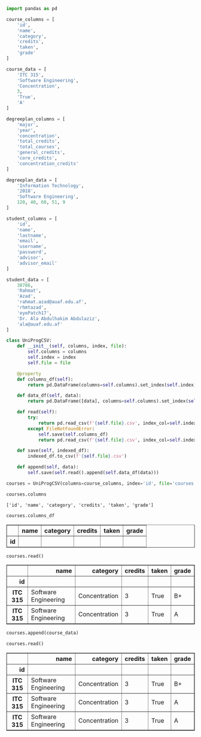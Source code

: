 ```python
import pandas as pd
```


```python
course_columns = [
    'id',
    'name',
    'category',
    'credits',
    'taken',
    'grade'
]

course_data = [
    'ITC 315',
    'Software Engineering',
    'Concentration',
    3,
    'True',
    'A'
]
```


```python
degreeplan_columns = [
    'major',
    'year',
    'concentration',
    'total_credits',
    'total_courses',
    'general_credits',
    'core_credits',
    'concentration_credits'
]

degreeplan_data = [
    'Information Technology',
    '2018',
    'Software Engineering',
    120, 40, 60, 51, 9
]
```


```python
student_columns = [
    'id',
    'name',
    'lastname',
    'email',
    'username',
    'password',
    'advisor',
    'advisor_email'
]

student_data = [
    38786,
    'Rahmat',
    'Azad',
    'rahmat.azad@auaf.edu.af',
    'rhmtazad',
    'eyePatch17',
    'Dr. Ala Abdulhakim Abdulaziz',
    'ala@auaf.edu.af'
]
```


```python
class UniProgCSV:
    def __init__(self, columns, index, file):
        self.columns = columns
        self.index = index
        self.file = file

    @property
    def columns_df(self):
        return pd.DataFrame(columns=self.columns).set_index(self.index)

    def data_df(self, data):
        return pd.DataFrame([data], columns=self.columns).set_index(self.index)

    def read(self):
        try:
            return pd.read_csv(f'{self.file}.csv', index_col=self.index)
        except FileNotFoundError:
            self.save(self.columns_df)
            return pd.read_csv(f'{self.file}.csv', index_col=self.index)

    def save(self, indexed_df):
        indexed_df.to_csv(f'{self.file}.csv')

    def append(self, data):
        self.save(self.read().append(self.data_df(data)))
```


```python
courses = UniProgCSV(columns=course_columns, index='id', file='courses')
```


```python
courses.columns
```




    ['id', 'name', 'category', 'credits', 'taken', 'grade']




```python
courses.columns_df
```




<div>
<style scoped>
    .dataframe tbody tr th:only-of-type {
        vertical-align: middle;
    }

    .dataframe tbody tr th {
        vertical-align: top;
    }

    .dataframe thead th {
        text-align: right;
    }
</style>
<table border="1" class="dataframe">
  <thead>
    <tr style="text-align: right;">
      <th></th>
      <th>name</th>
      <th>category</th>
      <th>credits</th>
      <th>taken</th>
      <th>grade</th>
    </tr>
    <tr>
      <th>id</th>
      <th></th>
      <th></th>
      <th></th>
      <th></th>
      <th></th>
    </tr>
  </thead>
  <tbody>
  </tbody>
</table>
</div>




```python
courses.read()
```




<div>
<style scoped>
    .dataframe tbody tr th:only-of-type {
        vertical-align: middle;
    }

    .dataframe tbody tr th {
        vertical-align: top;
    }

    .dataframe thead th {
        text-align: right;
    }
</style>
<table border="1" class="dataframe">
  <thead>
    <tr style="text-align: right;">
      <th></th>
      <th>name</th>
      <th>category</th>
      <th>credits</th>
      <th>taken</th>
      <th>grade</th>
    </tr>
    <tr>
      <th>id</th>
      <th></th>
      <th></th>
      <th></th>
      <th></th>
      <th></th>
    </tr>
  </thead>
  <tbody>
    <tr>
      <th>ITC 315</th>
      <td>Software Engineering</td>
      <td>Concentration</td>
      <td>3</td>
      <td>True</td>
      <td>B+</td>
    </tr>
    <tr>
      <th>ITC 315</th>
      <td>Software Engineering</td>
      <td>Concentration</td>
      <td>3</td>
      <td>True</td>
      <td>A</td>
    </tr>
  </tbody>
</table>
</div>




```python
courses.append(course_data)
```


```python
courses.read()
```




<div>
<style scoped>
    .dataframe tbody tr th:only-of-type {
        vertical-align: middle;
    }

    .dataframe tbody tr th {
        vertical-align: top;
    }

    .dataframe thead th {
        text-align: right;
    }
</style>
<table border="1" class="dataframe">
  <thead>
    <tr style="text-align: right;">
      <th></th>
      <th>name</th>
      <th>category</th>
      <th>credits</th>
      <th>taken</th>
      <th>grade</th>
    </tr>
    <tr>
      <th>id</th>
      <th></th>
      <th></th>
      <th></th>
      <th></th>
      <th></th>
    </tr>
  </thead>
  <tbody>
    <tr>
      <th>ITC 315</th>
      <td>Software Engineering</td>
      <td>Concentration</td>
      <td>3</td>
      <td>True</td>
      <td>B+</td>
    </tr>
    <tr>
      <th>ITC 315</th>
      <td>Software Engineering</td>
      <td>Concentration</td>
      <td>3</td>
      <td>True</td>
      <td>A</td>
    </tr>
    <tr>
      <th>ITC 315</th>
      <td>Software Engineering</td>
      <td>Concentration</td>
      <td>3</td>
      <td>True</td>
      <td>A</td>
    </tr>
  </tbody>
</table>
</div>


